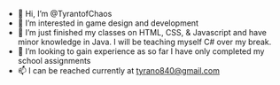 - 👋 Hi, I’m @TyrantofChaos
- 👀 I’m interested in game design and development
- 🌱 I’m just finished my classes on HTML, CSS, & Javascript and have minor knowledge in Java. I will be teaching myself C# over my break.
- 💞️ I’m looking to gain experience as so far I have only completed my school assignments
- 📫 I can be reached currently at tyrano840@gmail.com
<!---
TyrantofChaos/TyrantofChaos is a ✨ special ✨ repository because its `README.md` (this file) appears on your GitHub profile.
You can click the Preview link to take a look at your changes.
--->
